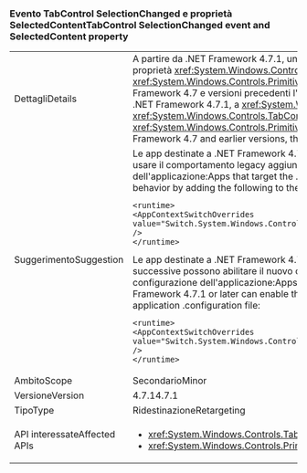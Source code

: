 ### <a name="tabcontrol-selectionchanged-event-and-selectedcontent-property"></a><span data-ttu-id="e0bcd-101">Evento TabControl SelectionChanged e proprietà SelectedContent</span><span class="sxs-lookup"><span data-stu-id="e0bcd-101">TabControl SelectionChanged event and SelectedContent property</span></span>

|   |   |
|---|---|
|<span data-ttu-id="e0bcd-102">Dettagli</span><span class="sxs-lookup"><span data-stu-id="e0bcd-102">Details</span></span>|<span data-ttu-id="e0bcd-103">A partire da .NET Framework 4.7.1, un elemento <xref:System.Windows.Controls.TabControl> aggiorna il valore della proprietà <xref:System.Windows.Controls.TabControl.SelectedContent> prima di generare l'evento <xref:System.Windows.Controls.Primitives.Selector.SelectionChanged> quando la selezione viene modificata. In .NET Framework 4.7 e versioni precedenti l'aggiornamento a SelectedContent avviene dopo l'evento.</span><span class="sxs-lookup"><span data-stu-id="e0bcd-103">Starting with the .NET Framework 4.7.1, a <xref:System.Windows.Controls.TabControl> updates the value of its <xref:System.Windows.Controls.TabControl.SelectedContent> property before raising the <xref:System.Windows.Controls.Primitives.Selector.SelectionChanged> event, when its selection changes.In the .NET Framework 4.7 and earlier versions, the update to SelectedContent happened after the event.</span></span>|
|<span data-ttu-id="e0bcd-104">Suggerimento</span><span class="sxs-lookup"><span data-stu-id="e0bcd-104">Suggestion</span></span>|<span data-ttu-id="e0bcd-105">Le app destinate a .NET Framework 4.7.1 o versioni successive possono rifiutare esplicitamente questa modifica e usare il comportamento legacy aggiungendo il codice seguente alla sezione <code>&lt;runtime&gt;</code> del file di configurazione dell'applicazione:</span><span class="sxs-lookup"><span data-stu-id="e0bcd-105">Apps that target the .NET Framework 4.7.1 or later can opt out of this change and use legacy behavior by adding the following to the <code>&lt;runtime&gt;</code> section of the application configuration file:</span></span><pre><code class="language-xml">&lt;runtime&gt;&#13;&#10;&lt;AppContextSwitchOverrides value=&quot;Switch.System.Windows.Controls.TabControl.SelectionPropertiesCanLagBehindSelectionChangedEvent=true&quot; /&gt;&#13;&#10;&lt;/runtime&gt;&#13;&#10;</code></pre><span data-ttu-id="e0bcd-106">Le app destinate a .NET Framework 4.7 o versioni precedenti ma in esecuzione su .NET Framework 4.7.1 o versioni successive possono abilitare il nuovo comportamento aggiungendo la riga seguente alla sezione <code>&lt;runtime&gt;</code> del file di configurazione dell'applicazione:</span><span class="sxs-lookup"><span data-stu-id="e0bcd-106">Apps that target the .NET Framework 4.7 or earlier but are running on the .NET Framework 4.7.1 or later can enable the new behavior by adding the following line to the <code>&lt;runtime&gt;</code> section of the application .configuration file:</span></span><pre><code class="language-xml">&lt;runtime&gt;&#13;&#10;&lt;AppContextSwitchOverrides value=&quot;Switch.System.Windows.Controls.TabControl.SelectionPropertiesCanLagBehindSelectionChangedEvent=false&quot; /&gt;&#13;&#10;&lt;/runtime&gt;&#13;&#10;</code></pre>|
|<span data-ttu-id="e0bcd-107">Ambito</span><span class="sxs-lookup"><span data-stu-id="e0bcd-107">Scope</span></span>|<span data-ttu-id="e0bcd-108">Secondario</span><span class="sxs-lookup"><span data-stu-id="e0bcd-108">Minor</span></span>|
|<span data-ttu-id="e0bcd-109">Versione</span><span class="sxs-lookup"><span data-stu-id="e0bcd-109">Version</span></span>|<span data-ttu-id="e0bcd-110">4.7.1</span><span class="sxs-lookup"><span data-stu-id="e0bcd-110">4.7.1</span></span>|
|<span data-ttu-id="e0bcd-111">Tipo</span><span class="sxs-lookup"><span data-stu-id="e0bcd-111">Type</span></span>|<span data-ttu-id="e0bcd-112">Ridestinazione</span><span class="sxs-lookup"><span data-stu-id="e0bcd-112">Retargeting</span></span>|
|<span data-ttu-id="e0bcd-113">API interessate</span><span class="sxs-lookup"><span data-stu-id="e0bcd-113">Affected APIs</span></span>|<ul><li><xref:System.Windows.Controls.TabControl.SelectedContent?displayProperty=nameWithType></li><li><xref:System.Windows.Controls.Primitives.Selector.SelectionChanged?displayProperty=nameWithType></li></ul>|

